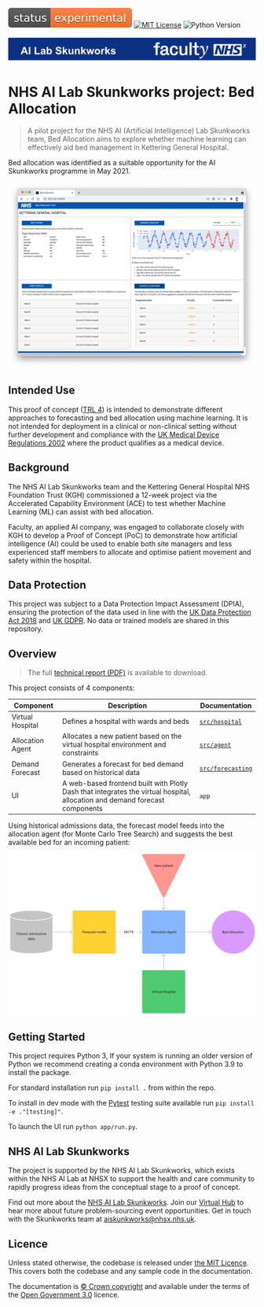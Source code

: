 [![status: experimental](https://github.com/GIScience/badges/raw/master/status/experimental.svg)](https://github.com/GIScience/badges#experimental)
[![MIT License](https://img.shields.io/badge/License-MIT-lightgray.svg)](LICENSE)
![Python Version](https://img.shields.io/badge/Python-3.9.0-blue.svg)

![Banner of NHS AI Lab Skunkworks ](docs/banner.png)

# NHS AI Lab Skunkworks project: Bed Allocation

> A pilot project for the NHS AI (Artificial Intelligence) Lab Skunkworks team, Bed Allocation aims to explore whether machine learning can effectively aid bed management in Kettering General Hospital.

Bed allocation was identified as a suitable opportunity for the AI Skunkworks programme in May 2021.

![Screenshot of the user interface](docs/UI.png)

## Intended Use

This proof of concept ([TRL 4](https://en.wikipedia.org/wiki/Technology_readiness_level)) is intended to demonstrate different approaches to forecasting and bed allocation using machine learning. It is not intended for deployment in a clinical or non-clinical setting without further development and compliance with the [UK Medical Device Regulations 2002](https://www.legislation.gov.uk/uksi/2002/618/contents/made) where the product qualifies as a medical device.

## Background

The NHS AI Lab Skunkworks team and the Kettering General Hospital NHS Foundation Trust (KGH) commissioned a 12-week project via the Accelerated Capability Environment (ACE) to test whether Machine Learning (ML) can assist with bed allocation.

Faculty, an applied AI company, was engaged 
to collaborate closely with KGH to develop a Proof of Concept (PoC) to demonstrate how artificial intelligence (AI) could be used to enable both site managers and less experienced staff members to allocate and optimise patient movement and safety within the hospital. 

## Data Protection

This project was subject to a Data Protection Impact Assessment (DPIA), ensuring the protection of the data used in line with the [UK Data Protection Act 2018](https://www.legislation.gov.uk/ukpga/2018/12/contents/enacted) and [UK GDPR](https://ico.org.uk/for-organisations/dp-at-the-end-of-the-transition-period/data-protection-and-the-eu-in-detail/the-uk-gdpr/). No data or trained models are shared in this repository.

## Overview

> The full [technical report (PDF)](docs/NHS_AI_Lab_Skunkworks_Bed_Allocation_Technical_Report.pdf) is available to download.

This project consists of 4 components:

Component|Description|Documentation
---|---|---
Virtual Hospital|Defines a hospital with wards and beds|[`src/hospital`](src/hospital)
Allocation Agent|Allocates a new patient based on the virtual hospital environment and constraints|[`src/agent`](src/agent)
Demand Forecast|Generates a forecast for bed demand based on historical data|[`src/forecasting`](src/forecasting)
UI|A web-based frontend built with Plotly Dash that integrates the virtual hospital, allocation and demand forecast components|`app`

Using historical admissions data, the forecast model feeds into the allocation agent (for Monte Carlo Tree Search) and suggests the best available bed for an incoming patient:

![Overview of how components interact](docs/overview.png)


## Getting Started

This project requires Python 3, If your system is running an older version
of Python we recommend creating a conda environment with Python 3.9 to install
the package.

For standard installation run `pip install .` from within the repo.

To install in dev mode with the [Pytest](https://docs.pytest.org/en/6.2.x/) testing suite available run
```pip install -e ."[testing]"```.

To launch the UI run `python app/run.py`.

## NHS AI Lab Skunkworks
The project is supported by the NHS AI Lab Skunkworks, which exists within the NHS AI Lab at NHSX to support the health and care community to rapidly progress ideas from the conceptual stage to a proof of concept.

Find out more about the [NHS AI Lab Skunkworks](https://www.nhsx.nhs.uk/ai-lab/ai-lab-programmes/skunkworks/).
Join our [Virtual Hub](https://future.nhs.uk/connect.ti/system/text/register) to hear more about future problem-sourcing event opportunities.
Get in touch with the Skunkworks team at [aiskunkworks@nhsx.nhs.uk](aiskunkworks@nhsx.nhs.uk).

## Licence

Unless stated otherwise, the codebase is released under [the MIT Licence][mit].
This covers both the codebase and any sample code in the documentation.

The documentation is [© Crown copyright][copyright] and available under the terms
of the [Open Government 3.0][ogl] licence.

[mit]: LICENCE
[copyright]: http://www.nationalarchives.gov.uk/information-management/re-using-public-sector-information/uk-government-licensing-framework/crown-copyright/
[ogl]: http://www.nationalarchives.gov.uk/doc/open-government-licence/version/3/
